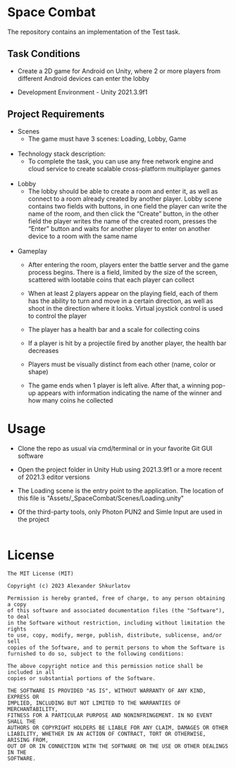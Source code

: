 # Space Combat

The repository contains an implementation of the Test task.


## Task Conditions

* Create a 2D game for Android on Unity, where 2 or more players from different Android devices can enter the lobby

* Development Environment - Unity 2021.3.9f1


## Project Requirements

* Scenes
    * The game must have 3 scenes: Loading, Lobby, Game
<br/><br/>
* Technology stack description:
    * To complete the task, you can use any free network engine and cloud service to create scalable cross-platform multiplayer games
<br/><br/>
* Lobby
    * The lobby should be able to create a room and enter it, as well as connect to a room already created by another player. Lobby scene contains two fields with buttons, in one field the player can write the name of the room, and then click the “Create” button, in the other field the player writes the name of the created room, presses the “Enter” button and waits for another player to enter on another device to a room with the same name
<br/><br/>
* Gameplay
    * After entering the room, players enter the battle server and the game process begins. There is a field, limited by the size of the screen, scattered with lootable coins that each player can collect

    * When at least 2 players appear on the playing field, each of them has the ability to turn and move in a certain direction, as well as shoot in the direction where it looks. Virtual joystick control is used to control the player
    
    * The player has a health bar and a scale for collecting coins

    * If a player is hit by a projectile fired by another player, the health bar decreases
        
    * Players must be visually distinct from each other (name, color or shape)

    * The game ends when 1 player is left alive. After that, a winning pop-up appears with information indicating the name of the winner and how many coins he collected


# Usage

* Clone the repo as usual via cmd/terminal or in your favorite Git GUI 
software

* Open the project folder in Unity Hub using 2021.3.9f1 or a more recent 
of 2021.3 editor versions

* The Loading scene is the entry point to the application. The location of this file is "Assets/_SpaceCombat/Scenes/Loading.unity"

* Of the third-party tools, only Photon PUN2 and Simle Input are used in the project
<br/><br/>

# License

    The MIT License (MIT)

    Copyright (c) 2023 Alexander Shkurlatov

    Permission is hereby granted, free of charge, to any person obtaining a copy
    of this software and associated documentation files (the "Software"), to deal
    in the Software without restriction, including without limitation the rights
    to use, copy, modify, merge, publish, distribute, sublicense, and/or sell
    copies of the Software, and to permit persons to whom the Software is
    furnished to do so, subject to the following conditions:

    The above copyright notice and this permission notice shall be included in all
    copies or substantial portions of the Software.

    THE SOFTWARE IS PROVIDED "AS IS", WITHOUT WARRANTY OF ANY KIND, EXPRESS OR
    IMPLIED, INCLUDING BUT NOT LIMITED TO THE WARRANTIES OF MERCHANTABILITY,
    FITNESS FOR A PARTICULAR PURPOSE AND NONINFRINGEMENT. IN NO EVENT SHALL THE
    AUTHORS OR COPYRIGHT HOLDERS BE LIABLE FOR ANY CLAIM, DAMAGES OR OTHER
    LIABILITY, WHETHER IN AN ACTION OF CONTRACT, TORT OR OTHERWISE, ARISING FROM,
    OUT OF OR IN CONNECTION WITH THE SOFTWARE OR THE USE OR OTHER DEALINGS IN THE
    SOFTWARE.